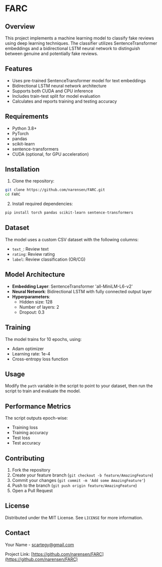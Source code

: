 # FARC

## Overview
This project implements a machine learning model to classify fake reviews using deep learning techniques. The classifier utilizes SentenceTransformer embeddings and a bidirectional LSTM neural network to distinguish between genuine and potentially fake reviews.

## Features
- Uses pre-trained SentenceTransformer model for text embeddings
- Bidirectional LSTM neural network architecture
- Supports both CUDA and CPU inference
- Includes train-test split for model evaluation
- Calculates and reports training and testing accuracy

## Requirements
- Python 3.8+
- PyTorch
- pandas
- scikit-learn
- sentence-transformers
- CUDA (optional, for GPU acceleration)

## Installation
1. Clone the repository:
```bash
git clone https://github.com/narensen/FARC.git
cd FARC
```

2. Install required dependencies:
```bash
pip install torch pandas scikit-learn sentence-transformers
```

## Dataset
The model uses a custom CSV dataset with the following columns:
- `text_`: Review text
- `rating`: Review rating
- `label`: Review classification (OR/CG)

## Model Architecture
- **Embedding Layer**: SentenceTransformer 'all-MiniLM-L6-v2'
- **Neural Network**: Bidirectional LSTM with fully connected output layer
- **Hyperparameters**:
  - Hidden size: 128
  - Number of layers: 2
  - Dropout: 0.3

## Training
The model trains for 10 epochs, using:
- Adam optimizer
- Learning rate: 1e-4
- Cross-entropy loss function

## Usage
Modify the `path` variable in the script to point to your dataset, then run the script to train and evaluate the model.

## Performance Metrics
The script outputs epoch-wise:
- Training loss
- Training accuracy
- Test loss
- Test accuracy

## Contributing
1. Fork the repository
2. Create your feature branch (`git checkout -b feature/AmazingFeature`)
3. Commit your changes (`git commit -m 'Add some AmazingFeature'`)
4. Push to the branch (`git push origin feature/AmazingFeature`)
5. Open a Pull Request

## License
Distributed under the MIT License. See `LICENSE` for more information.

## Contact
Your Name - scartegy@gmail.com

Project Link: [https://github.com/narensen/FARC](https://github.com/narensen/FARC)
